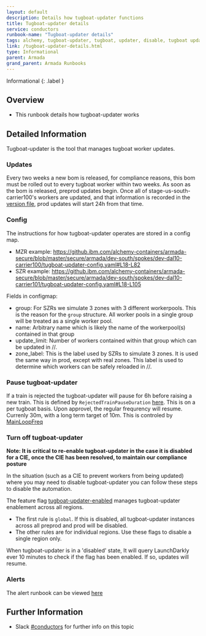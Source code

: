 ```yaml
---
layout: default
description: Details how tugboat-updater functions
title: Tugboat-updater details
service: conductors
runbook-name: "Tugboat-updater details"
tags: alchemy, tugboat-updater, tugboat, updater, disable, tugboat updater
link: /tugboat-updater-details.html
type: Informational
parent: Armada
grand_parent: Armada Runbooks
---
```


Informational
{: .label }

## Overview
- This runbook details how tugboat-updater works

## Detailed Information
Tugboat-updater is the tool that manages tugboat worker updates.

### Updates
Every two weeks a new bom is released, for compliance reasons, this bom must be rolled out to every tugboat worker within two weeks. As soon as the bom is released, preprod updates begin. Once all of stage-us-south-carrier100's workers are updated, and that information is recorded in the [version file](https://github.ibm.com/alchemy-conductors/tugboat-updater/blob/master/versions.json), prod updates will start 24h from that time.

### Config
The instructions for how tugboat-updater operates are stored in a config map.
- MZR example: https://github.ibm.com/alchemy-containers/armada-secure/blob/master/secure/armada/dev-south/spokes/dev-dal10-carrier100/tugboat-updater-config.yaml#L18-L82
- SZR example: https://github.ibm.com/alchemy-containers/armada-secure/blob/master/secure/armada/dev-south/spokes/dev-dal10-carrier101/tugboat-updater-config.yaml#L18-L105

Fields in configmap:
- group: For SZRs we simulate 3 zones with 3 different workerpools. This is the reason for the `group` structure. All worker pools in a single group will be treated as a single worker pool.
- name: Arbitrary name which is likely the name of the workerpool(s) contained in that group
- update_limit: Number of workers contained within that group which can be updated in //.
- zone_label: This is the label used by SZRs to simulate 3 zones. It is used the same way in prod, except with real zones. This label is used to determine which workers can be safely reloaded in //.

### Pause tugboat-updater
If a train is rejected the tugboat-updater will pause for 6h before raising a new train.
This is defined by `RejectedTrainPauseDuration` [here](https://github.ibm.com/alchemy-conductors/tugboat-updater/blob/5a7881b241295de7da3760f10db0107cee73298a/updater/updater.go#L33). This is on a per tugboat basis. Upon approvel, the regular frequrency will resume. Currenly 30m, with a long term target of 10m. This is controled by [MainLoopFreq](https://github.ibm.com/alchemy-conductors/tugboat-updater/blob/5a7881b241295de7da3760f10db0107cee73298a/main.go#L31)

### Turn off tugboat-updater

**Note: It is critical to re-enable tugboat-updater in the case it is disabled for a CIE, once the CIE has been resolved, to maintain our compliance posture**

In the situation (such as a CIE to prevent workers from being updated) where you may need to disable tugboat-updater you can follow these steps to disable the automation. 

The feature flag [tugboat-updater-enabled](https://app.launchdarkly.com/armada-control-plane/production/features/tugboat-updater-enabled/targeting) manages tugboat-updater enablement across all regions.
- The first rule is `global`. If this is disabled, all tugboat-updater instances across all preprod and prod will be disabled.
- The other rules are for individual regions. Use these flags to disable a single region only.

When tugboat-updater is in a 'disabled' state, It will query LaunchDarkly ever 10 minutes to check if the flag has been enabled. If so, updates will resume.

### Alerts

The alert runbook can be viewed [here](./tugboat-updater-alerts.html)

## Further Information
- Slack [#conductors](https://ibm-argonauts.slack.com/messages/C54H08JSK) for further info on this topic
